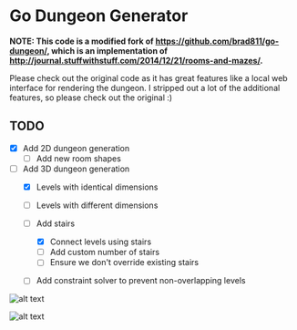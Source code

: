 # Go Dungeon Generator

**NOTE: This code is a modified fork of https://github.com/brad811/go-dungeon/, which is an implementation of http://journal.stuffwithstuff.com/2014/12/21/rooms-and-mazes/.**

Please check out the original code as it has great features like a local web interface for rendering the dungeon. I stripped out a lot of the additional features, so please check out the original :)

## TODO

- [X] Add 2D dungeon generation
    - [ ] Add new room shapes
- [ ] Add 3D dungeon generation
    - [X] Levels with identical dimensions
    - [ ] Levels with different dimensions
    - [ ] Add stairs
        - [X] Connect levels using stairs
        - [ ] Add custom number of stairs
        - [ ] Ensure we don't override existing stairs
    - [ ] Add constraint solver to prevent non-overlapping levels


![alt text](https://raw.githubusercontent.com/Flokey82/go_gens/master/gendungeon/images/lvl0 "Multilevel Dungeon!")

![alt text](https://raw.githubusercontent.com/Flokey82/go_gens/master/gendungeon/images/lvl1 "Multilevel Dungeon!")
